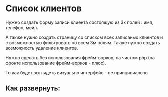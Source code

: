 # Список клиентов

Нужно создать форму записи клиента состоящую из 3х полей : имя, телефон, мейл.

А также нужно создать страницу со списком всех записаных клиентов и с возможностью фильтровать по всем 3м полям. Также нужно создать возможность удаление клиентов.

Нужно сделать без использования фрейм-ворков, на чистом php (на фронте использование фрейм-ворков - плюс).

То как будет выглядеть визуально интерфейс - не принципиально

## Как развернуть:

  
